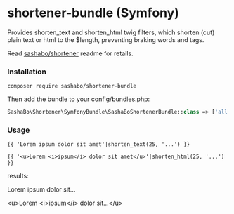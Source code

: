 # shortener-bundle (Symfony)

Provides shorten_text and shorten_html twig filters, which shorten (cut) 
plain text or html to the $length, preventing braking words and tags.

Read [sashabo/shortener](https://packagist.org/packages/sashabo/shortener)
readme for retails.

### Installation

`composer require sashabo/shortener-bundle`

Then add the bundle to your config/bundles.php:

```php
SashaBo\Shortener\SymfonyBundle\SashaBoShortenerBundle::class => ['all' => true],
```

### Usage

`{{ 'Lorem ipsum dolor sit amet'|shorten_text(25, '...') }}`

`{{ '<u>Lorem <i>ipsum</i> dolor sit amet</u>'|shorten_html(25, '...') }}`

results:

Lorem ipsum dolor sit...

&lt;u&gt;Lorem &lt;i&gt;ipsum&lt;/i&gt; dolor sit...&lt;/u&gt;



